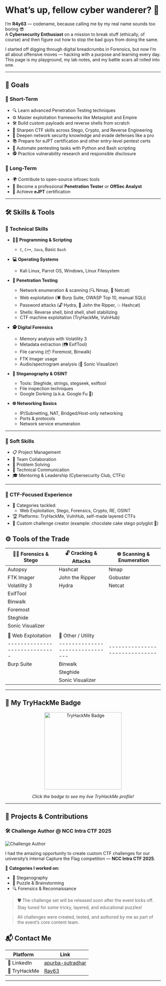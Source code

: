 # What’s up, fellow cyber wanderer? 👾

I’m **R4y63** — codename, because calling me by my real name sounds too boring 😎  
A **Cybersecurity Enthusiast** on a mission to break stuff (ethically, of course) and then figure out how to stop the bad guys from doing the same.

I started off digging through digital breadcrumbs in Forensics, but now I’m all about offensive moves — hacking with a purpose and learning every day.  
This page is my playground, my lab notes, and my battle scars all rolled into one.

---

## 🎯 Goals
### 📌 Short-Term
- 🔍 Learn advanced Penetration Testing techniques  
- ⚙️ Master exploitation frameworks like Metasploit and Empire  
- 🛠️ Build custom payloads and reverse shells from scratch  
- 🧩 Sharpen CTF skills across Stego, Crypto, and Reverse Engineering  
- 🔐 Deepen network security knowledge and evade defenses like a pro  
- 📚 Prepare for eJPT certification and other entry-level pentest certs  
- 🤖 Automate pentesting tasks with Python and Bash scripting  
- 🕵️ Practice vulnerability research and responsible disclosure  


### 🧠 Long-Term
- 🌍 Contribute to open-source infosec tools
- 🧠 Become a professional **Penetration Tester** or **OffSec Analyst**
- 📜 Achieve **eJPT** certification

---

## 🛠️ Skills & Tools

### 🧷 Technical Skills

- **🧑‍💻 Programming & Scripting**
  - `C`, `C++`, `Java`, Basic `Bash`

- **💻 Operating Systems**
  - Kali Linux, Parrot OS, Windows, Linux Filesystem

- **🧪 Penetration Testing**
  - Network enumeration & scanning (🔍 Nmap, 🧠 Netcat)
  - Web exploitation (🕷️ Burp Suite, OWASP Top 10, manual SQLi)
  - Password attacks (🔓 Hydra, 🧠 John the Ripper, 💥 Hashcat)
  - Shells: Reverse shell, bind shell, shell stabilizing
  - CTF machine exploitation (TryHackMe, VulnHub)

- **🕵️ Digital Forensics**
  - Memory analysis with Volatility 3
  - Metadata extraction (📷 ExifTool)
  - File carving (📦 Foremost, Binwalk)
  - FTK Imager usage
  - Audio/spectrogram analysis (🎵 Sonic Visualizer)

- **🧙 Steganography & OSINT**
  - Tools: Steghide, strings, stegseek, exiftool
  - File inspection techniques
  - Google Dorking (a.k.a. Google Fu 🧠)

- **🌐 Networking Basics**
  - IP/Subnetting, NAT, Bridged/Host-only networking
  - Ports & protocols
  - Network service enumeration

---

### 💼 Soft Skills

- 📋 Project Management
- 👥 Team Collaboration
- 🧠 Problem Solving
- 🎤 Technical Communication
- 🎓 Mentoring & Leadership (Cybersecurity Club, CTFs)

---

### 🧩 CTF-Focused Experience

- 🔐 Categories tackled:
  - Web Exploitation, Stego, Forensics, Crypto, RE, OSINT
- 🏆 Platforms: TryHackMe, VulnHub, self-made layered CTFs
- 🧠 Custom challenge creator (example: chocolate cake stego polyglot 🍰)
## ⚙️ Tools of the Trade

| 🕵️‍♀️ Forensics & Stego     | 🔓 Cracking & Attacks         | 🌐 Scanning & Enumeration   |
|-----------------------------|-------------------------------|------------------------------|
| Autopsy                     | Hashcat                       | Nmap                         |
| FTK Imager                  | John the Ripper               | Gobuster                     |
| Volatility 3                | Hydra                         | Netcat                       |
| ExifTool                    |                               |                              |
| Binwalk                     |                               |                              |
| Foremost                    |                               |                              |
| Steghide                    |                               |                              |
| Sonic Visualizer            |                               |                              |
|                             |                               |                              |
| 🧪 Web Exploitation         | 🧠 Other / Utility             |                              |
|-----------------------------|-------------------------------|------------------------------|
| Burp Suite                  | Binwalk                       |                              |
|                             | Steghide                      |                              |
|                             | Sonic Visualizer              |                              |
-----------

## 🏅 My TryHackMe Badge

<p align="center">
  <a href="https://tryhackme.com/p/Ray63" target="_blank" rel="noopener noreferrer">
    <img src="https://tryhackme-badges.s3.amazonaws.com/Ray63.png" alt="TryHackMe Badge" width="250" />
  </a>
</p>

<p align="center">
  <i>Click the badge to see my live TryHackMe profile!</i>
</p>

---
## 📂 Projects & Contributions

### 🛠️ Challenge Author @ NCC Intra CTF 2025

![Challenge Author](https://img.shields.io/badge/NCC%20CTF%202025-Challenge%20Author-%2300ffcc?style=for-the-badge&logo=target&logoColor=black)

I had the amazing opportunity to create custom CTF challenges for our university’s internal Capture the Flag competition — **NCC Intra CTF 2025**.

🧠 **Categories I worked on:**
- 🥷 Steganography
- 🧩 Puzzle & Brainstorming
- 🔍 Forensics & Reconnaissance

> 🛡️ The challenge set will be released soon after the event kicks off.  
> Stay tuned for some tricky, layered, and educational puzzles!  

> All challenges were created, tested, and authored by me as part of the event’s core content team.


## 📬 Contact Me

| Platform    | Link                                                                                   |
| ----------- | -------------------------------------------------------------------------------------- |
| 💼 LinkedIn | [apurba-sutradhar](https://www.linkedin.com/in/apurba-sutradhar-1938a82bb/)            |
| 🧠 TryHackMe| [Ray63](https://tryhackme.com/p/Ray63)                                                |

---

